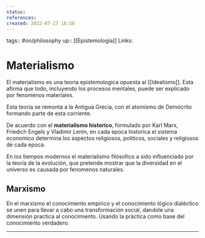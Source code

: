 ```yaml
---
status:
references:
created: 2022-07-27 16:58
---
```

tags:: #on/philosophy 
up:: [[Epistemologia]]
Links: 
# Materialismo
El materialismo es una teoria epistemologica opuesta al [[Idealismo]]. Esta afirma que todo, incluyendo los procesos mentales, puede ser explicado por fenomenos materiales.

Esta teoria se remonta a la Antigua Grecia, con el atomismo de Demócrito formando parte de esta corriente. 

De acuerdo con el **materialismo historico**, formulado por Karl Marx, Friedich Engels y Vladimir Lenin, en cada epoca historica el sistema economico determina los aspectos religiosos, politicos, sociales y religiosos de cada epoca.

En los tiempos modernos el materialismo filósofico a sido influenciado por la teoría de la evolución, que pretende mostrar que la diversidad en el universo es causada por fenomenos naturales.

## Marxismo
En el marxismo el conocimiento empírico y el conocimiento lógico dialéctico se unen para llevar a cabo una transformación social, dandole una dimensión practica al conocimiento. Usando la práctica como base del conocimiento verdadero.
___
